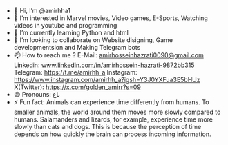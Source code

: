 - 👋 Hi, I’m @amirhha1
- 👀 I’m interested in Marvel movies, Video games, E-Sports, Watching videos in youtube and programming
- 🌱 I’m currently learning Python and html
- 💞️ I’m looking to collaborate on Website disigning, Game developmentsion and Making Telegram bots
- 📫 How to reach me ? E-Mail: amirhosseinhazrati0090@gmail.com Linkedin: www.linkedin.com/in/amirhossein-hazrati-9872bb315 Telegram: https://t.me/amirhh_a Instagram: https://www.instagram.com/amirhh_a?igsh=Y3J0YXFua3E5bHUz X(Twitter): https://x.com/golden_amirr?s=09
- 😄 Pronouns: باع
- ⚡ Fun fact: Animals can experience time differently from humans. To smaller animals, the world around them moves more slowly compared to humans. Salamanders and lizards, for example, experience time more slowly than cats and dogs. This is because the perception of time depends on how quickly the brain can process incoming information.

